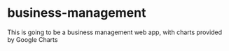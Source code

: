 # business-management
This is going to be a business management web app, with charts provided by Google Charts
